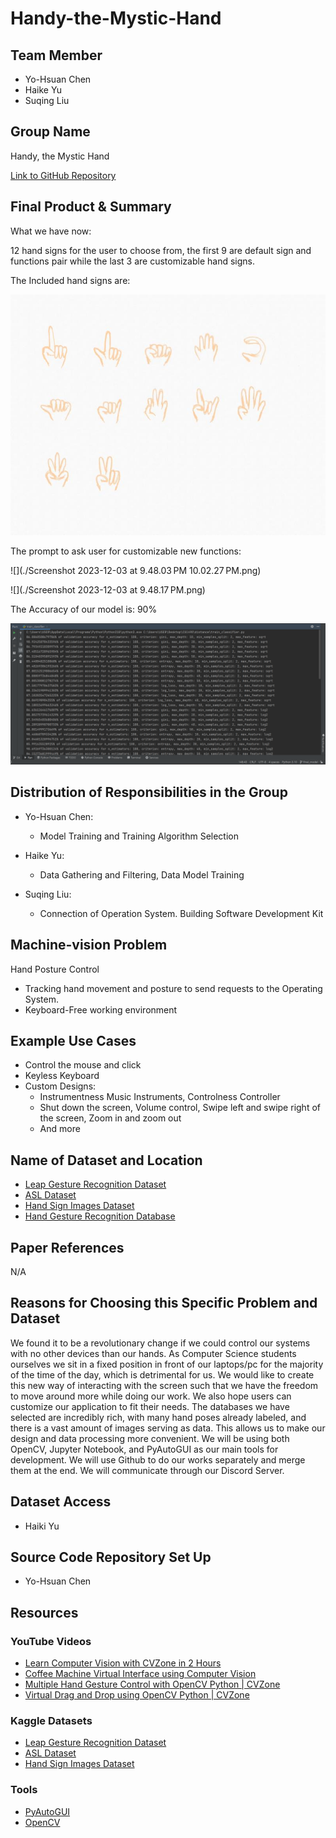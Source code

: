 # Handy-the-Mystic-Hand

## Team Member

- Yo-Hsuan Chen
- Haike Yu
- Suqing Liu

## Group Name

Handy, the Mystic Hand

[Link to GitHub Repository](https://github.com/Handy-the-Mystic-Hand/Handy-the-Mystic-Hand)

## Final Product & Summary

What we have now: 

12 hand signs for the user to choose from, the first 9 are default sign and functions pair while the last 3 are customizable hand signs.

The Included hand signs are:

![](./pig.jpg)


The prompt to ask user for customizable new functions:

![](./Screenshot 2023-12-03 at 9.48.03 PM 10.02.27 PM.png)

![](./Screenshot 2023-12-03 at 9.48.17 PM.png)



The Accuracy of our model is: 90%

![](./accuracy.jpg)
## Distribution of Responsibilities in the Group

- Yo-Hsuan Chen:
	- Model Training and Training Algorithm Selection

- Haike Yu:
	- Data Gathering and Filtering, Data Model Training

- Suqing Liu:
	- Connection of Operation System. Building Software Development Kit

## Machine-vision Problem

Hand Posture Control

- Tracking hand movement and posture to send requests to the Operating System.
- Keyboard-Free working environment

## Example Use Cases

- Control the mouse and click
- Keyless Keyboard
- Custom Designs:
  - Instrumentness Music Instruments, Controlness Controller
  - Shut down the screen, Volume control, Swipe left and swipe right of the screen, Zoom in and zoom out
  - And more

## Name of Dataset and Location

- [Leap Gesture Recognition Dataset](https://www.kaggle.com/datasets/gti-upm/leapgestrecog)
- [ASL Dataset](https://www.kaggle.com/datasets/ayuraj/asl-dataset)
- [Hand Sign Images Dataset](https://www.kaggle.com/datasets/ash2703/handsignimages)
- [Hand Gesture Recognition Database](https://www.kaggle.com/datasets/gti-upm/leapgestrecog)

## Paper References

N/A

## Reasons for Choosing this Specific Problem and Dataset

We found it to be a revolutionary change if we could control our systems with no other devices than our hands. As Computer Science students ourselves we sit in a fixed position in front of our laptops/pc for the majority of the time of the day, which is detrimental for us. We would like to create this new way of interacting with the screen such that we have the freedom to move around more while doing our work. We also hope users can customize our application to fit their needs. The databases we have selected are incredibly rich, with many hand poses already labeled, and there is a vast amount of images serving as data. This allows us to make our design and data processing more convenient. We will be using both OpenCV, Jupyter Notebook, and PyAutoGUI as our main tools for development. We will use Github to do our works separately and merge them at the end. We will communicate through our Discord Server.

## Dataset Access

- Haiki Yu

## Source Code Repository Set Up

- Yo-Hsuan Chen

## Resources

### YouTube Videos

- [Learn Computer Vision with CVZone in 2 Hours](https://www.youtube.com/watch?v=ieXQTtQgyo0&t=15s)
- [Coffee Machine Virtual Interface using Computer Vision](https://www.youtube.com/watch?v=trIwJ17YmsI)
- [Multiple Hand Gesture Control with OpenCV Python | CVZone](https://www.youtube.com/watch?v=3xfOa4yeOb0)
- [Virtual Drag and Drop using OpenCV Python | CVZone](https://www.youtube.com/watch?v=6DxN8G9vB50)

### Kaggle Datasets

- [Leap Gesture Recognition Dataset](https://www.kaggle.com/datasets/gti-upm/leapgestrecog)
- [ASL Dataset](https://www.kaggle.com/datasets/ayuraj/asl-dataset)
- [Hand Sign Images Dataset](https://www.kaggle.com/datasets/ash2703/handsignimages)

### Tools

- [PyAutoGUI](https://pyautogui.readthedocs.io/en/latest/)
- [OpenCV](https://opencv.org/)
